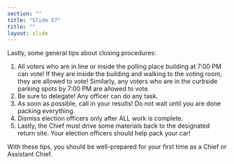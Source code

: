 ```yaml
---
section: ""
title: "Slide 57"
title: ""
layout: slide
---
```


Lastly, some general tips about closing procedures:

1. All voters who are in line or inside the polling place building at 7:00 PM can vote! If they are inside the building and walking to the voting room, they are allowed to vote! Similarly, any voters who are in the curbside parking spots by 7:00 PM are allowed to vote.
2. Be sure to delegate! Any officer can do any task.
3. As soon as possible, call in your results! Do not wait until you are done packing everything.
4. Dismiss election officers only after ALL work is complete.
5. Lastly, the Chief must drive some materials back to the designated return site. Your election officers should help pack your car!

With these tips, you should be well-prepared for your first time as a Chief or Assistant Chief.

